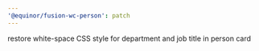 ```yaml
---
'@equinor/fusion-wc-person': patch
---
```


restore white-space CSS style for department and job title in person card
